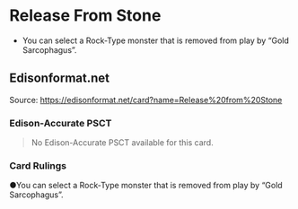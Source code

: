 # Release From Stone

*   You can select a Rock-Type monster that is removed from play by “Gold Sarcophagus”.

## Edisonformat.net

Source: https://edisonformat.net/card?name=Release%20from%20Stone

### Edison-Accurate PSCT

> No Edison-Accurate PSCT available for this card.

### Card Rulings

●You can select a Rock-Type monster that is removed from play by “Gold Sarcophagus”.
            